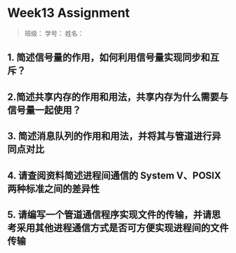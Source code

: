 # Week13 Assignment

> 班级：
> 学号：
> 姓名：

## 1. 简述信号量的作用，如何利用信号量实现同步和互斥？

## 2.简述共享内存的作用和用法，共享内存为什么需要与信号量一起使用？

## 3. 简述消息队列的作用和用法，并将其与管道进行异同点对比

## 4. 请查阅资料简述进程间通信的 System V、POSIX 两种标准之间的差异性

## 5. 请编写一个管道通信程序实现文件的传输，并请思考采用其他进程通信方式是否可方便实现进程间的文件传输
